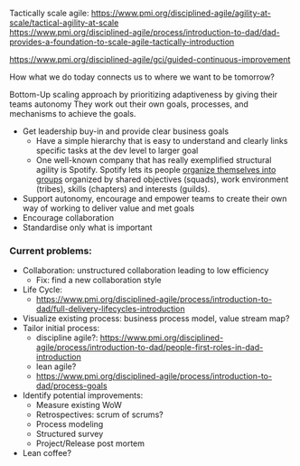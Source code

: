 

Tactically scale agile: <https://www.pmi.org/disciplined-agile/agility-at-scale/tactical-agility-at-scale>  
<https://www.pmi.org/disciplined-agile/process/introduction-to-dad/dad-provides-a-foundation-to-scale-agile-tactically-introduction>



<https://www.pmi.org/disciplined-agile/gci/guided-continuous-improvement>

How what we do today connects us to where we want to be tomorrow?




Bottom-Up scaling approach by prioritizing adaptiveness by giving their teams autonomy They work out their own goals, processes, and mechanisms to achieve the goals.


*   Get leadership buy-in and provide clear business goals
	* Have a simple hierarchy that is easy to understand and clearly links specific tasks at the dev level to larger goal
	*  One well-known company that has really exemplified structural agility is Spotify. Spotify lets its people [organize themselves into groups](http://reqtest.com/blog/how-spotify-does-agile-a-look-at-the-spotify-engineering-culture/) organized by shared objectives (squads), work environment (tribes), skills (chapters) and interests (guilds).
*   Support autonomy, encourage and empower teams to create their own way of working to deliver value and met goals
*   Encourage collaboration
*   Standardise only what is important




### Current problems:
* Collaboration: unstructured collaboration leading to low efficiency
	* Fix: find a new collaboration style
* Life Cycle: 
	* <https://www.pmi.org/disciplined-agile/process/introduction-to-dad/full-delivery-lifecycles-introduction>
* Visualize existing process: business process model, value stream map?
* Tailor initial process: 
	* discipline agile?: <https://www.pmi.org/disciplined-agile/process/introduction-to-dad/people-first-roles-in-dad-introduction>
	* lean agile?
	* <https://www.pmi.org/disciplined-agile/process/introduction-to-dad/process-goals>
* Identify potential improvements:
	* Measure existing WoW
	* Retrospectives: scrum of scrums?
	* Process modeling
	* Structured survey
	* Project/Release post mortem
* Lean coffee?